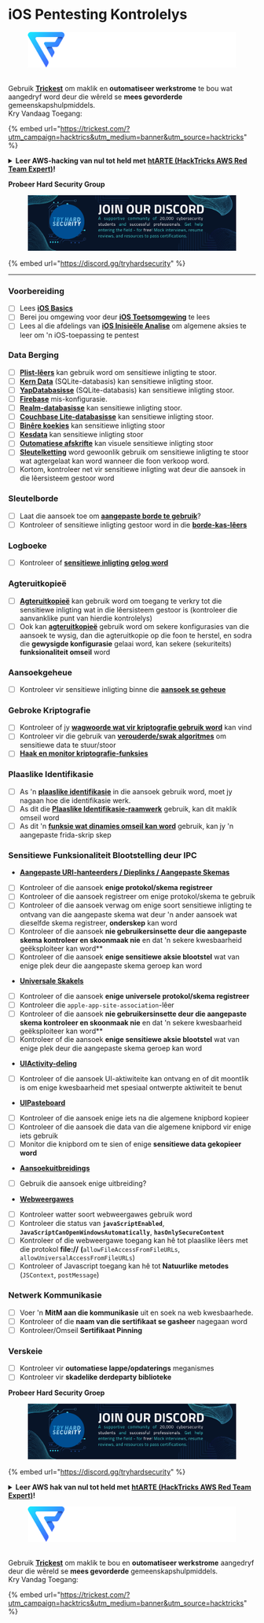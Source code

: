 # iOS Pentesting Kontrolelys

<figure><img src="../.gitbook/assets/image (45).png" alt=""><figcaption></figcaption></figure>

\
Gebruik [**Trickest**](https://trickest.com/?utm\_campaign=hacktrics\&utm\_medium=banner\&utm\_source=hacktricks) om maklik en **outomatiseer werkstrome** te bou wat aangedryf word deur die wêreld se **mees gevorderde** gemeenskapshulpmiddels.\
Kry Vandaag Toegang:

{% embed url="https://trickest.com/?utm_campaign=hacktrics&utm_medium=banner&utm_source=hacktricks" %}

<details>

<summary><strong>Leer AWS-hacking van nul tot held met</strong> <a href="https://training.hacktricks.xyz/courses/arte"><strong>htARTE (HackTricks AWS Red Team Expert)</strong></a><strong>!</strong></summary>

Ander maniere om HackTricks te ondersteun:

* As jy jou **maatskappy geadverteer wil sien in HackTricks** of **HackTricks in PDF wil aflaai** Kyk na die [**INSKRYWINGSPLANNE**](https://github.com/sponsors/carlospolop)!
* Kry die [**amptelike PEASS & HackTricks swag**](https://peass.creator-spring.com)
* Ontdek [**Die PEASS Familie**](https://opensea.io/collection/the-peass-family), ons versameling eksklusiewe [**NFTs**](https://opensea.io/collection/the-peass-family)
* **Sluit aan by die** 💬 [**Discord-groep**](https://discord.gg/hRep4RUj7f) of die [**telegram-groep**](https://t.me/peass) of **volg** ons op **Twitter** 🐦 [**@carlospolopm**](https://twitter.com/hacktricks\_live)**.**
* **Deel jou haktruuks deur PR's in te dien by die** [**HackTricks**](https://github.com/carlospolop/hacktricks) en [**HackTricks Cloud**](https://github.com/carlospolop/hacktricks-cloud) github-opslag.

</details>

**Probeer Hard Security Group**

<figure><img src="../.gitbook/assets/telegram-cloud-document-1-5159108904864449420.jpg" alt=""><figcaption></figcaption></figure>

{% embed url="https://discord.gg/tryhardsecurity" %}

***

### Voorbereiding

* [ ] Lees [**iOS Basics**](ios-pentesting/ios-basics.md)
* [ ] Berei jou omgewing voor deur [**iOS Toetsomgewing**](ios-pentesting/ios-testing-environment.md) te lees
* [ ] Lees al die afdelings van [**iOS Inisieële Analise**](ios-pentesting/#initial-analysis) om algemene aksies te leer om 'n iOS-toepassing te pentest

### Data Berging

* [ ] [**Plist-lêers**](ios-pentesting/#plist) kan gebruik word om sensitiewe inligting te stoor.
* [ ] [**Kern Data**](ios-pentesting/#core-data) (SQLite-databasis) kan sensitiewe inligting stoor.
* [ ] [**YapDatabasisse**](ios-pentesting/#yapdatabase) (SQLite-databasis) kan sensitiewe inligting stoor.
* [ ] [**Firebase**](ios-pentesting/#firebase-real-time-databases) mis-konfigurasie.
* [ ] [**Realm-databasisse**](ios-pentesting/#realm-databases) kan sensitiewe inligting stoor.
* [ ] [**Couchbase Lite-databasisse**](ios-pentesting/#couchbase-lite-databases) kan sensitiewe inligting stoor.
* [ ] [**Binêre koekies**](ios-pentesting/#cookies) kan sensitiewe inligting stoor
* [ ] [**Kesdata**](ios-pentesting/#cache) kan sensitiewe inligting stoor
* [ ] [**Outomatiese afskrifte**](ios-pentesting/#snapshots) kan visuele sensitiewe inligting stoor
* [ ] [**Sleutelketting**](ios-pentesting/#keychain) word gewoonlik gebruik om sensitiewe inligting te stoor wat agtergelaat kan word wanneer die foon verkoop word.
* [ ] Kortom, kontroleer net vir sensitiewe inligting wat deur die aansoek in die lêersisteem gestoor word

### Sleutelborde

* [ ] Laat die aansoek toe om [**aangepaste borde te gebruik**](ios-pentesting/#custom-keyboards-keyboard-cache)?
* [ ] Kontroleer of sensitiewe inligting gestoor word in die [**borde-kas-lêers**](ios-pentesting/#custom-keyboards-keyboard-cache)

### **Logboeke**

* [ ] Kontroleer of [**sensitiewe inligting gelog word**](ios-pentesting/#logs)

### Agteruitkopieë

* [ ] [**Agteruitkopieë**](ios-pentesting/#backups) kan gebruik word om toegang te verkry tot die sensitiewe inligting wat in die lêersisteem gestoor is (kontroleer die aanvanklike punt van hierdie kontrolelys)
* [ ] Ook kan [**agteruitkopieë**](ios-pentesting/#backups) gebruik word om sekere konfigurasies van die aansoek te wysig, dan die agteruitkopie op die foon te herstel, en sodra die **gewysigde konfigurasie** gelaai word, kan sekere (sekuriteits) **funksionaliteit omseil** word

### **Aansoekgeheue**

* [ ] Kontroleer vir sensitiewe inligting binne die [**aansoek se geheue**](ios-pentesting/#testing-memory-for-sensitive-data)

### **Gebroke Kriptografie**

* [ ] Kontroleer of jy [**wagwoorde wat vir kriptografie gebruik word**](ios-pentesting/#broken-cryptography) kan vind
* [ ] Kontroleer vir die gebruik van [**verouderde/swak algoritmes**](ios-pentesting/#broken-cryptography) om sensitiewe data te stuur/stoor
* [ ] [**Haak en monitor kriptografie-funksies**](ios-pentesting/#broken-cryptography)

### **Plaaslike Identifikasie**

* [ ] As 'n [**plaaslike identifikasie**](ios-pentesting/#local-authentication) in die aansoek gebruik word, moet jy nagaan hoe die identifikasie werk.
* [ ] As dit die [**Plaaslike Identifikasie-raamwerk**](ios-pentesting/#local-authentication-framework) gebruik, kan dit maklik omseil word
* [ ] As dit 'n [**funksie wat dinamies omseil kan word**](ios-pentesting/#local-authentication-using-keychain) gebruik, kan jy 'n aangepaste frida-skrip skep

### Sensitiewe Funksionaliteit Blootstelling deur IPC

* [**Aangepaste URI-hanteerders / Dieplinks / Aangepaste Skemas**](ios-pentesting/#custom-uri-handlers-deeplinks-custom-schemes)
* [ ] Kontroleer of die aansoek **enige protokol/skema registreer**
* [ ] Kontroleer of die aansoek registreer om enige protokol/skema te gebruik
* [ ] Kontroleer of die aansoek verwag om enige soort sensitiewe inligting te ontvang van die aangepaste skema wat deur 'n ander aansoek wat dieselfde skema registreer, **onderskep** kan word
* [ ] Kontroleer of die aansoek **nie gebruikersinsette deur die aangepaste skema kontroleer en skoonmaak nie** en dat 'n sekere kwesbaarheid geëksploiteer kan word**
* [ ] Kontroleer of die aansoek **enige sensitiewe aksie blootstel** wat van enige plek deur die aangepaste skema geroep kan word
* [**Universale Skakels**](ios-pentesting/#universal-links)
* [ ] Kontroleer of die aansoek **enige universele protokol/skema registreer**
* [ ] Kontroleer die `apple-app-site-association`-lêer
* [ ] Kontroleer of die aansoek **nie gebruikersinsette deur die aangepaste skema kontroleer en skoonmaak nie** en dat 'n sekere kwesbaarheid geëksploiteer kan word**
* [ ] Kontroleer of die aansoek **enige sensitiewe aksie blootstel** wat van enige plek deur die aangepaste skema geroep kan word
* [**UIActivity-deling**](ios-pentesting/ios-uiactivity-sharing.md)
* [ ] Kontroleer of die aansoek UI-aktiwiteite kan ontvang en of dit moontlik is om enige kwesbaarheid met spesiaal ontwerpte aktiwiteit te benut
* [**UIPasteboard**](ios-pentesting/ios-uipasteboard.md)
* [ ] Kontroleer of die aansoek enige iets na die algemene knipbord kopieer
* [ ] Kontroleer of die aansoek die data van die algemene knipbord vir enige iets gebruik
* [ ] Monitor die knipbord om te sien of enige **sensitiewe data gekopieer word**
* [**Aansoekuitbreidings**](ios-pentesting/ios-app-extensions.md)
* [ ] Gebruik die aansoek enige uitbreiding?
* [**Webweergawes**](ios-pentesting/ios-webviews.md)
* [ ] Kontroleer watter soort webweergawes gebruik word
* [ ] Kontroleer die status van **`javaScriptEnabled`**, **`JavaScriptCanOpenWindowsAutomatically`**, **`hasOnlySecureContent`**
* [ ] Kontroleer of die webweergawe toegang kan hê tot plaaslike lêers met die protokol **file://** **(**`allowFileAccessFromFileURLs`, `allowUniversalAccessFromFileURLs`)
* [ ] Kontroleer of Javascript toegang kan hê tot **Natuurlike** **metodes** (`JSContext`, `postMessage`)
### Netwerk Kommunikasie

* [ ] Voer 'n **MitM aan die kommunikasie** uit en soek na web kwesbaarhede.
* [ ] Kontroleer of die **naam van die sertifikaat se gasheer** nagegaan word
* [ ] Kontroleer/Omseil **Sertifikaat Pinning**

### **Verskeie**

* [ ] Kontroleer vir **outomatiese lappe/opdaterings** meganismes
* [ ] Kontroleer vir **skadelike derdeparty biblioteke**

**Probeer Hard Security Groep**

<figure><img src="../.gitbook/assets/telegram-cloud-document-1-5159108904864449420.jpg" alt=""><figcaption></figcaption></figure>

{% embed url="https://discord.gg/tryhardsecurity" %}

<details>

<summary><strong>Leer AWS hak van nul tot held met</strong> <a href="https://training.hacktricks.xyz/courses/arte"><strong>htARTE (HackTricks AWS Red Team Expert)</strong></a><strong>!</strong></summary>

Ander maniere om HackTricks te ondersteun:

* As jy jou **maatskappy geadverteer wil sien in HackTricks** of **HackTricks in PDF wil aflaai** Kontroleer die [**INSKRYWINGSPLANNE**](https://github.com/sponsors/carlospolop)!
* Kry die [**amptelike PEASS & HackTricks swag**](https://peass.creator-spring.com)
* Ontdek [**Die PEASS Familie**](https://opensea.io/collection/the-peass-family), ons versameling van eksklusiewe [**NFTs**](https://opensea.io/collection/the-peass-family)
* **Sluit aan by die** 💬 [**Discord groep**](https://discord.gg/hRep4RUj7f) of die [**telegram groep**](https://t.me/peass) of **volg** ons op **Twitter** 🐦 [**@carlospolopm**](https://twitter.com/hacktricks\_live)**.**
* **Deel jou haktruuks deur PRs in te dien by die** [**HackTricks**](https://github.com/carlospolop/hacktricks) en [**HackTricks Cloud**](https://github.com/carlospolop/hacktricks-cloud) github repos.

</details>

<figure><img src="../.gitbook/assets/image (45).png" alt=""><figcaption></figcaption></figure>

\
Gebruik [**Trickest**](https://trickest.com/?utm\_campaign=hacktrics\&utm\_medium=banner\&utm\_source=hacktricks) om maklik te bou en **outomatiseer werkstrome** aangedryf deur die wêreld se **mees gevorderde** gemeenskapshulpmiddels.\
Kry Vandag Toegang:

{% embed url="https://trickest.com/?utm_campaign=hacktrics&utm_medium=banner&utm_source=hacktricks" %}
